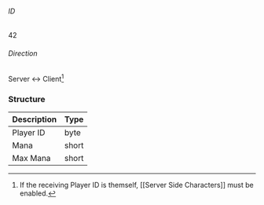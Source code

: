 ###### ID
42

###### Direction
Server <-> Client[^1]

### Structure
| Description | Type  |
|-------------|-------|
| Player ID   | byte  |
| Mana        | short |
| Max Mana    | short |

[^1]: If the receiving Player ID is themself, [[Server Side Characters]] must be enabled.